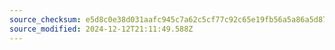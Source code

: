 ```yaml
---
source_checksum: e5d8c0e38d031aafc945c7a62c5cf77c92c65e19fb56a5a86a5d87d359223118
source_modified: 2024-12-12T21:11:49.588Z
---
```


